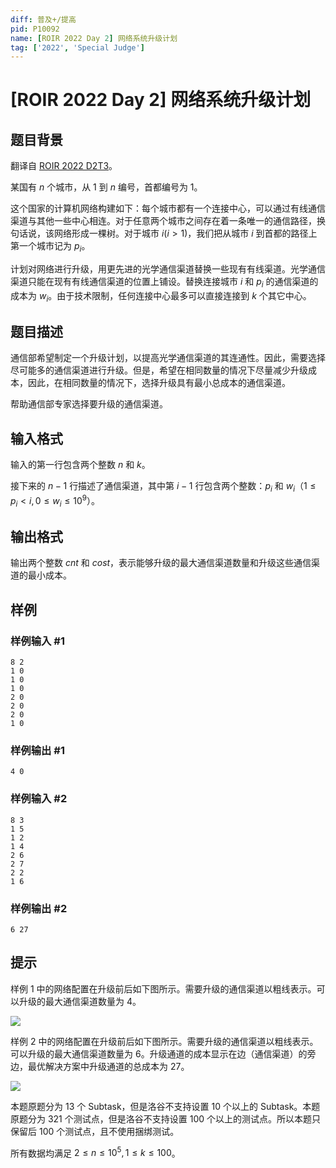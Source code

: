 ```yaml
---
diff: 普及+/提高
pid: P10092
name: [ROIR 2022 Day 2] 网络系统升级计划
tag: ['2022', 'Special Judge']
---
```

# [ROIR 2022 Day 2] 网络系统升级计划
## 题目背景

翻译自 [ROIR 2022 D2T3](https://neerc.ifmo.ru/school/archive/2021-2022/ru-olymp-regional-2022-day2.pdf)。

某国有 $n$ 个城市，从 $1$ 到 $n$ 编号，首都编号为 $1$。

这个国家的计算机网络构建如下：每个城市都有一个连接中心，可以通过有线通信渠道与其他一些中心相连。对于任意两个城市之间存在着一条唯一的通信路径，换句话说，该网络形成一棵树。对于城市 $i(i > 1)$，我们把从城市 $i$ 到首都的路径上第一个城市记为 $p_i$。

计划对网络进行升级，用更先进的光学通信渠道替换一些现有有线渠道。光学通信渠道只能在现有有线通信渠道的位置上铺设。替换连接城市 $i$ 和 $p_i$ 的通信渠道的成本为 $w_i$。由于技术限制，任何连接中心最多可以直接连接到 $k$ 个其它中心。
## 题目描述

通信部希望制定一个升级计划，以提高光学通信渠道的其连通性。因此，需要选择尽可能多的通信渠道进行升级。但是，希望在相同数量的情况下尽量减少升级成本，因此，在相同数量的情况下，选择升级具有最小总成本的通信渠道。

帮助通信部专家选择要升级的通信渠道。
## 输入格式

输入的第一行包含两个整数 $n$ 和 $k$。

接下来的 $n−1$ 行描述了通信渠道，其中第 $i−1$ 行包含两个整数：$p_i$ 和 $w_i$（$1 \le p_i < i, 0 \le w_i \le 10^9$）。
## 输出格式

输出两个整数 $cnt$ 和 $cost$，表示能够升级的最大通信渠道数量和升级这些通信渠道的最小成本。
## 样例

### 样例输入 #1
```
8 2
1 0
1 0
1 0
2 0
2 0
2 0
1 0
```
### 样例输出 #1
```
4 0
```
### 样例输入 #2
```
8 3
1 5
1 2
1 4
2 6
2 7
2 2
1 6
```
### 样例输出 #2
```
6 27
```
## 提示

样例 $1$ 中的网络配置在升级前后如下图所示。需要升级的通信渠道以粗线表示。可以升级的最大通信渠道数量为 $4$。

![](https://cdn.luogu.com.cn/upload/image_hosting/wd46yiot.png)

样例 $2$ 中的网络配置在升级前后如下图所示。需要升级的通信渠道以粗线表示。可以升级的最大通信渠道数量为 $6$。升级通道的成本显示在边（通信渠道）的旁边，最优解决方案中升级通道的总成本为 $27$。

![](https://cdn.luogu.com.cn/upload/image_hosting/z2mnb3ul.png)

本题原题分为 $13$ 个 Subtask，但是洛谷不支持设置 $10$ 个以上的 Subtask。本题原题分为 $321$ 个测试点，但是洛谷不支持设置 $100$ 个以上的测试点。所以本题只保留后 $100$ 个测试点，且不使用捆绑测试。

所有数据均满足 $2 \le n \le 10^5, 1 \le k \le 100$。
